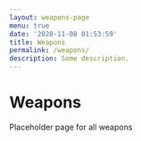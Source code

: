 ```yaml
---
layout: weapons-page
menu: true
date: '2020-11-08 01:53:59'
title: Weapons
permalink: /weapons/
description: Some description.
---
```


# Weapons

Placeholder page for all weapons

